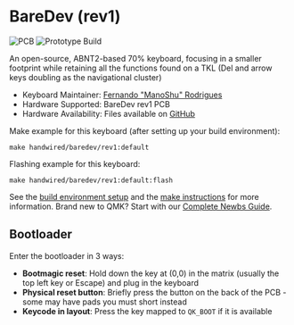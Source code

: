 # BareDev (rev1)

![PCB](https://i.imgur.com/byquO5u.png)
![Prototype Build](https://i.imgur.com/fkizunN.png)

An open-source, ABNT2-based 70% keyboard, focusing in a smaller footprint while retaining all the functions found on a TKL (Del and arrow keys doubling as the navigational cluster)

* Keyboard Maintainer: [Fernando "ManoShu" Rodrigues](https://github.com/ManoShu)
* Hardware Supported: BareDev rev1 PCB
* Hardware Availability: Files available on [GitHub](https://github.com/ManoShu/BareDev)

Make example for this keyboard (after setting up your build environment):

    make handwired/baredev/rev1:default

Flashing example for this keyboard:

    make handwired/baredev/rev1:default:flash

See the [build environment setup](https://docs.qmk.fm/#/getting_started_build_tools) and the [make instructions](https://docs.qmk.fm/#/getting_started_make_guide) for more information. Brand new to QMK? Start with our [Complete Newbs Guide](https://docs.qmk.fm/#/newbs).


## Bootloader

Enter the bootloader in 3 ways:

* **Bootmagic reset**: Hold down the key at (0,0) in the matrix (usually the top left key or Escape) and plug in the keyboard
* **Physical reset button**: Briefly press the button on the back of the PCB - some may have pads you must short instead
* **Keycode in layout**: Press the key mapped to `QK_BOOT` if it is available